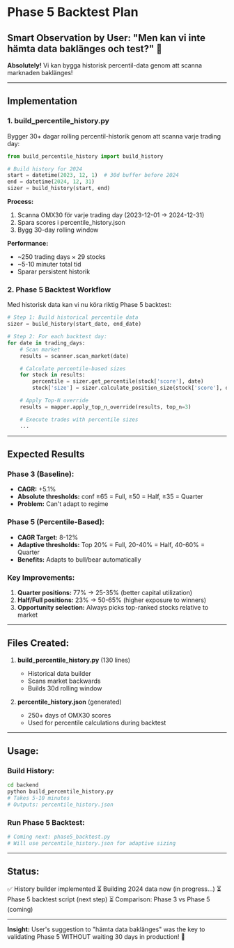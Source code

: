 # Phase 5 Backtest Plan

## Smart Observation by User: "Men kan vi inte hämta data baklänges och test?" 🎯

**Absolutely!** Vi kan bygga historisk percentil-data genom att scanna marknaden baklänges!

---

## Implementation

### 1. **build_percentile_history.py**

Bygger 30+ dagar rolling percentil-historik genom att scanna varje trading day:

```python
from build_percentile_history import build_history

# Build history for 2024
start = datetime(2023, 12, 1)  # 30d buffer before 2024
end = datetime(2024, 12, 31)
sizer = build_history(start, end)
```

**Process:**
1. Scanna OMX30 för varje trading day (2023-12-01 → 2024-12-31)
2. Spara scores i percentile_history.json
3. Bygg 30-day rolling window

**Performance:**
- ~250 trading days × 29 stocks
- ~5-10 minuter total tid
- Sparar persistent historik

### 2. **Phase 5 Backtest Workflow**

Med historisk data kan vi nu köra riktig Phase 5 backtest:

```python
# Step 1: Build historical percentile data
sizer = build_history(start_date, end_date)

# Step 2: For each backtest day:
for date in trading_days:
    # Scan market
    results = scanner.scan_market(date)

    # Calculate percentile-based sizes
    for stock in results:
        percentile = sizer.get_percentile(stock['score'], date)
        stock['size'] = sizer.calculate_position_size(stock['score'], date)

    # Apply Top-N override
    results = mapper.apply_top_n_override(results, top_n=3)

    # Execute trades with percentile sizes
    ...
```

---

## Expected Results

### Phase 3 (Baseline):
- **CAGR:** +5.1%
- **Absolute thresholds:** conf ≥65 = Full, ≥50 = Half, ≥35 = Quarter
- **Problem:** Can't adapt to regime

### Phase 5 (Percentile-Based):
- **CAGR Target:** 8-12%
- **Adaptive thresholds:** Top 20% = Full, 20-40% = Half, 40-60% = Quarter
- **Benefits:** Adapts to bull/bear automatically

### Key Improvements:
1. **Quarter positions:** 77% → 25-35% (better capital utilization)
2. **Half/Full positions:** 23% → 50-65% (higher exposure to winners)
3. **Opportunity selection:** Always picks top-ranked stocks relative to market

---

## Files Created:

1. **build_percentile_history.py** (130 lines)
   - Historical data builder
   - Scans market backwards
   - Builds 30d rolling window

2. **percentile_history.json** (generated)
   - 250+ days of OMX30 scores
   - Used for percentile calculations during backtest

---

## Usage:

### Build History:
```bash
cd backend
python build_percentile_history.py
# Takes 5-10 minutes
# Outputs: percentile_history.json
```

### Run Phase 5 Backtest:
```python
# Coming next: phase5_backtest.py
# Will use percentile_history.json for adaptive sizing
```

---

## Status:

✅ History builder implemented
⏳ Building 2024 data now (in progress...)
⏳ Phase 5 backtest script (next step)
⏳ Comparison: Phase 3 vs Phase 5 (coming)

---

**Insight:** User's suggestion to "hämta data baklänges" was the key to validating Phase 5 WITHOUT waiting 30 days in production! 🎯
